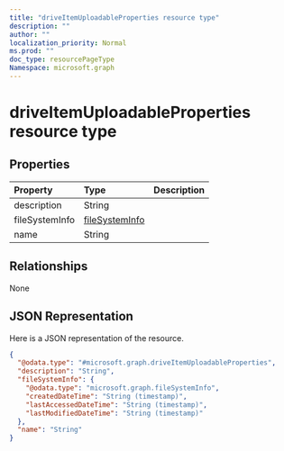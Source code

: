 ```yaml
---
title: "driveItemUploadableProperties resource type"
description: ""
author: ""
localization_priority: Normal
ms.prod: ""
doc_type: resourcePageType
Namespace: microsoft.graph
---
```



# driveItemUploadableProperties resource type



## Properties
|Property|Type|Description|
|:---|:---|:---|
|description|String||
|fileSystemInfo|[fileSystemInfo](../resources/fileSystemInfo.md)||
|name|String||

## Relationships
None

## JSON Representation
Here is a JSON representation of the resource.
<!-- {
  "blockType": "resource",
  "@odata.type": "microsoft.graph.driveItemUploadableProperties"
}
-->
``` json
{
  "@odata.type": "#microsoft.graph.driveItemUploadableProperties",
  "description": "String",
  "fileSystemInfo": {
    "@odata.type": "microsoft.graph.fileSystemInfo",
    "createdDateTime": "String (timestamp)",
    "lastAccessedDateTime": "String (timestamp)",
    "lastModifiedDateTime": "String (timestamp)"
  },
  "name": "String"
}
```


